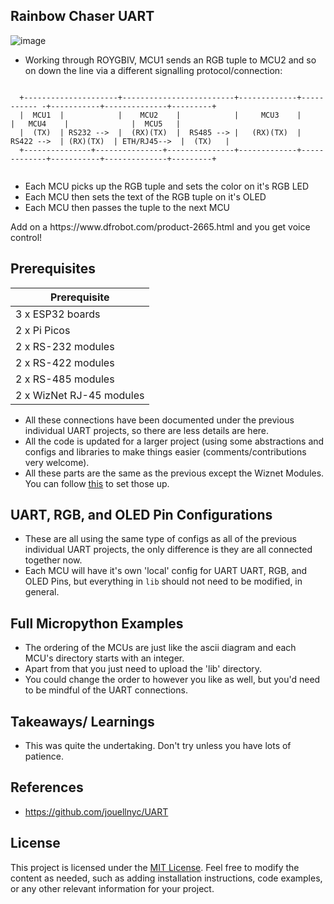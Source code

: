 ## Rainbow Chaser UART

![image](https://github.com/user-attachments/assets/9b0a7d3d-c27a-4945-87ca-22bb7c01c19d)

- Working through ROYGBIV, MCU1 sends an RGB tuple to MCU2 and so on down the line via a different signalling protocol/connection:

```
 
  +---------------------+-------------------------+-------------+----------- -+-----------+--------------+---------+
  |  MCU1  |            |    MCU2    |            |     MCU3    |             |   MCU4    |              |  MCU5   |
  |  (TX)  | RS232 -->  |  (RX)(TX)  |  RS485 --> |   (RX)(TX)  |  RS422 -->  | (RX)(TX)  | ETH/RJ45-->  |  (TX)   |
  +---------------+---------------+---------------+-------------+-------------+-----------+--------------+---------+


```

- Each MCU picks up the RGB tuple and sets the color on it's RGB LED
- Each MCU then sets the text of the RGB tuple on it's  OLED
- Each MCU then passes the tuple to the next MCU

<P>
Add on a https://www.dfrobot.com/product-2665.html and you get voice control!

  
##  Prerequisites

| Prerequisite |
|---|
| 3 x ESP32 boards |  
| 2 x  Pi Picos |
| 2 x RS-232 modules|
| 2 x RS-422 modules|
| 2 x RS-485 modules|
| 2 x WizNet RJ-45 modules|

- All these connections have been documented under the previous individual UART projects, so there are less details are here.
- All the code is updated for a larger project (using some abstractions and configs and libraries to make things easier (comments/contributions very welcome).
- All these parts are the same as the previous except the Wiznet Modules. 
You can follow [this](https://github.com/jouellnyc/micropython_ethernet/)  to set those up.

## UART, RGB, and OLED Pin Configurations
- These are all using the same type of configs as all of the previous individual UART projects, the only difference is they are all connected together now.
- Each MCU will have it's own 'local' config for UART UART, RGB, and OLED Pins, but everything in `lib` should not need to be modified, in general.
 
## Full Micropython Examples
- The ordering of the MCUs are just like the ascii diagram and each MCU's directory starts with an integer.
- Apart from that you just need to upload the 'lib' directory.
- You could change the order to however you like as well, but you'd need to be mindful of the UART connections.

## Takeaways/ Learnings
- This was quite the undertaking. Don't try unless you have lots of patience.

## References
- https://github.com/jouellnyc/UART

## License
This project is licensed under the [MIT License](LICENSE).
Feel free to modify the content as needed, such as adding installation instructions, code examples, or any other relevant information for your project.
